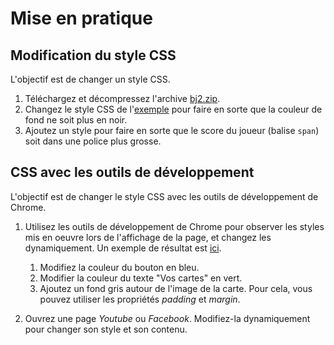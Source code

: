# Mise en pratique

## Modification du style CSS

L'objectif est de changer un style CSS.

1. Téléchargez et décompressez l'archive [bj2.zip](bj2.zip).
1. Changez le style CSS de l'[exemple](bj/index.html) pour faire en sorte que la couleur de fond ne soit plus en noir.
1. Ajoutez un style pour faire en sorte que le score du joueur (balise `span`) soit dans une police plus grosse.


## CSS avec les outils de développement

L'objectif est de changer le style CSS avec les outils de développement de Chrome.

1. Utilisez les outils de développement de Chrome pour observer les styles mis en oeuvre lors de l'affichage de la page, et changez les dynamiquement. Un exemple de résultat est [ici](./result.png).

    1. Modifiez la couleur du bouton en bleu.
    2. Modifier la couleur du texte "Vos cartes" en vert.
    3. Ajoutez un fond gris autour de l'image de la carte. Pour cela, vous pouvez utiliser les propriétés   _padding_ et _margin_.

2. Ouvrez une page _Youtube_ ou _Facebook_. Modifiez-la dynamiquement pour changer son style et son contenu.


